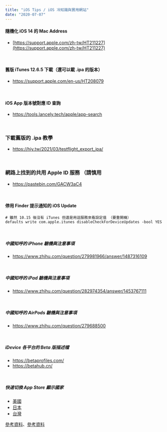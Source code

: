 ```yaml
---
title: "iOS Tips / iOS 冷知識與實用網站"
date: "2020-07-07"
---
```


#### 隨機化 iOS 14 的 Mac Address
* [https://support.apple.com/zh-tw/HT211227](https://support.apple.com/zh-tw/HT211227)

</br>

#### 舊版 iTunes 12.6.5 下載（還可以載 .ipa 的版本）
* https://support.apple.com/en-us/HT208079

</br>

#### iOS App 版本號對應 ID 查詢
* https://tools.lancely.tech/apple/app-search

</br>

### 下載舊版的 .ipa 教學
* https://hiy.tw/2021/03/testflight_export_ipa/

</br>

### 網路上找到的共用 Apple ID 服務 （請慎用
* https://pastebin.com/GACW3aC4

</br>

#### 停用 Finder 提示通知的 iOS Update
```shell
# 雖然 10.15 後沒有 iTunes 但還是用這服務來看設定值 （要重開機）
defaults write com.apple.itunes disableCheckForDeviceUpdates -bool YES
```

</br>

##### 中國知呼的 iPhone 驗機與注意事項
* https://www.zhihu.com/question/279981966/answer/1487316109


</br>

##### 中國知呼的 iPad 驗機與注意事項
* https://www.zhihu.com/question/282974354/answer/1453767111


</br>

##### 中國知呼的 AirPods 驗機與注意事項
* https://www.zhihu.com/question/279688500


</br>

##### iDevice 各平台的 Beta 版描述檔
* https://betaprofiles.com/
* https://betahub.cn/


</br>

##### 快速切換 App Store 顯示國家
* [美國](https://itunes.apple.com/WebObjects/MZStore.woa/wa/resetAndRedirect?dsf=143441&mt=8&url=/WebObjects/MZStore.woa/wa/viewSoftware?cc=us)
* [日本](https://itunes.apple.com/WebObjects/MZStore.woa/wa/resetAndRedirect?dsf=143462&mt=8&url=/WebObjects/MZStore.woa/wa/viewSoftware?cc=jp)
* [台灣](https://itunes.apple.com/WebObjects/MZStore.woa/wa/resetAndRedirect?dsf=143470&mt=8&url=/WebObjects/MZStore.woa/wa/viewSoftware?cc=tw)

[參考資料](http://switchr.imagility.io)、[參考資料](https://as.dogged.cn/)


</br>
